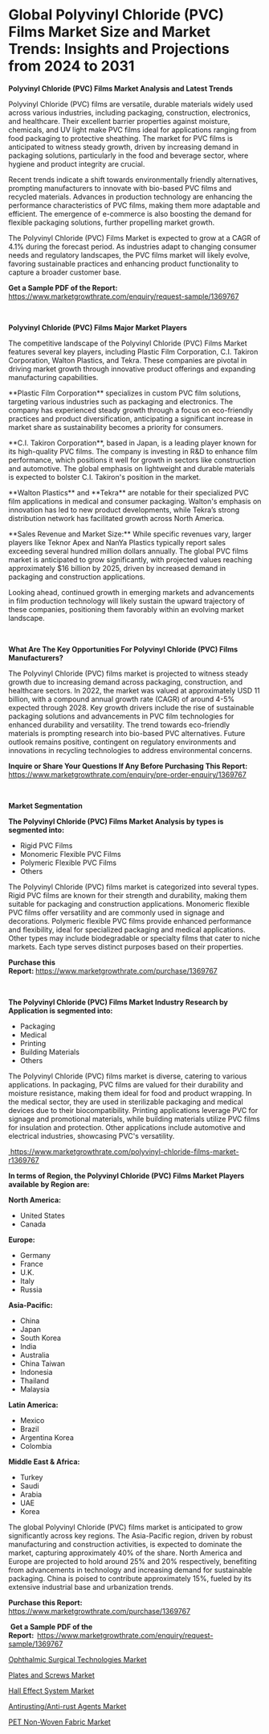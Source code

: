 <p><h1>Global Polyvinyl Chloride (PVC) Films Market Size and Market Trends: Insights and Projections from 2024 to 2031</h1></p><p><strong>Polyvinyl Chloride (PVC) Films Market Analysis and Latest Trends</strong></p>
<p><p>Polyvinyl Chloride (PVC) films are versatile, durable materials widely used across various industries, including packaging, construction, electronics, and healthcare. Their excellent barrier properties against moisture, chemicals, and UV light make PVC films ideal for applications ranging from food packaging to protective sheathing. The market for PVC films is anticipated to witness steady growth, driven by increasing demand in packaging solutions, particularly in the food and beverage sector, where hygiene and product integrity are crucial.</p><p>Recent trends indicate a shift towards environmentally friendly alternatives, prompting manufacturers to innovate with bio-based PVC films and recycled materials. Advances in production technology are enhancing the performance characteristics of PVC films, making them more adaptable and efficient. The emergence of e-commerce is also boosting the demand for flexible packaging solutions, further propelling market growth.</p><p>The Polyvinyl Chloride (PVC) Films Market is expected to grow at a CAGR of 4.1% during the forecast period. As industries adapt to changing consumer needs and regulatory landscapes, the PVC films market will likely evolve, favoring sustainable practices and enhancing product functionality to capture a broader customer base.</p></p>
<p><strong>Get a Sample PDF of the Report:&nbsp;</strong> <a href="https://www.marketgrowthrate.com/enquiry/request-sample/1369767">https://www.marketgrowthrate.com/enquiry/request-sample/1369767</a></p>
<p>&nbsp;</p>
<p><strong>Polyvinyl Chloride (PVC) Films Major Market Players</strong></p>
<p><p>The competitive landscape of the Polyvinyl Chloride (PVC) Films Market features several key players, including Plastic Film Corporation, C.I. Takiron Corporation, Walton Plastics, and Tekra. These companies are pivotal in driving market growth through innovative product offerings and expanding manufacturing capabilities.</p><p>**Plastic Film Corporation** specializes in custom PVC film solutions, targeting various industries such as packaging and electronics. The company has experienced steady growth through a focus on eco-friendly practices and product diversification, anticipating a significant increase in market share as sustainability becomes a priority for consumers.</p><p>**C.I. Takiron Corporation**, based in Japan, is a leading player known for its high-quality PVC films. The company is investing in R&D to enhance film performance, which positions it well for growth in sectors like construction and automotive. The global emphasis on lightweight and durable materials is expected to bolster C.I. Takiron's position in the market.</p><p>**Walton Plastics** and **Tekra** are notable for their specialized PVC film applications in medical and consumer packaging. Walton's emphasis on innovation has led to new product developments, while Tekra’s strong distribution network has facilitated growth across North America.</p><p>**Sales Revenue and Market Size:** While specific revenues vary, larger players like Teknor Apex and NanYa Plastics typically report sales exceeding several hundred million dollars annually. The global PVC films market is anticipated to grow significantly, with projected values reaching approximately $16 billion by 2025, driven by increased demand in packaging and construction applications.</p><p>Looking ahead, continued growth in emerging markets and advancements in film production technology will likely sustain the upward trajectory of these companies, positioning them favorably within an evolving market landscape.</p></p>
<p>&nbsp;</p>
<p><strong>What Are The Key Opportunities For Polyvinyl Chloride (PVC) Films Manufacturers?</strong></p>
<p><p>The Polyvinyl Chloride (PVC) films market is projected to witness steady growth due to increasing demand across packaging, construction, and healthcare sectors. In 2022, the market was valued at approximately USD 11 billion, with a compound annual growth rate (CAGR) of around 4-5% expected through 2028. Key growth drivers include the rise of sustainable packaging solutions and advancements in PVC film technologies for enhanced durability and versatility. The trend towards eco-friendly materials is prompting research into bio-based PVC alternatives. Future outlook remains positive, contingent on regulatory environments and innovations in recycling technologies to address environmental concerns.</p></p>
<p><strong>Inquire or Share Your Questions If Any Before Purchasing This Report:</strong> <a href="https://www.marketgrowthrate.com/enquiry/pre-order-enquiry/1369767">https://www.marketgrowthrate.com/enquiry/pre-order-enquiry/1369767</a></p>
<p>&nbsp;</p>
<p><strong>Market Segmentation</strong></p>
<p><strong>The Polyvinyl Chloride (PVC) Films Market Analysis by types is segmented into:</strong></p>
<p><ul><li>Rigid PVC Films</li><li>Monomeric Flexible PVC Films</li><li>Polymeric Flexible PVC Films</li><li>Others</li></ul></p>
<p><p>The Polyvinyl Chloride (PVC) films market is categorized into several types. Rigid PVC films are known for their strength and durability, making them suitable for packaging and construction applications. Monomeric flexible PVC films offer versatility and are commonly used in signage and decorations. Polymeric flexible PVC films provide enhanced performance and flexibility, ideal for specialized packaging and medical applications. Other types may include biodegradable or specialty films that cater to niche markets. Each type serves distinct purposes based on their properties.</p></p>
<p><strong>Purchase this Report:&nbsp;</strong><a href="https://www.marketgrowthrate.com/purchase/1369767">https://www.marketgrowthrate.com/purchase/1369767</a></p>
<p>&nbsp;</p>
<p><strong>The Polyvinyl Chloride (PVC) Films Market Industry Research by Application is segmented into:</strong></p>
<p><ul><li>Packaging</li><li>Medical</li><li>Printing</li><li>Building Materials</li><li>Others</li></ul></p>
<p><p>The Polyvinyl Chloride (PVC) films market is diverse, catering to various applications. In packaging, PVC films are valued for their durability and moisture resistance, making them ideal for food and product wrapping. In the medical sector, they are used in sterilizable packaging and medical devices due to their biocompatibility. Printing applications leverage PVC for signage and promotional materials, while building materials utilize PVC films for insulation and protection. Other applications include automotive and electrical industries, showcasing PVC's versatility.</p></p>
<p><a href="https://www.marketgrowthrate.com/polyvinyl-chloride-films-market-r1369767">&nbsp;https://www.marketgrowthrate.com/polyvinyl-chloride-films-market-r1369767</a></p>
<p><strong>In terms of Region, the Polyvinyl Chloride (PVC) Films Market Players available by Region are:</strong></p>
<p>
    <p> <strong> North America: </strong>
        <ul>
            <li>United States</li>
            <li>Canada</li>
        </ul>
        </p> 
    <p> <strong> Europe: </strong>
        <ul>
            <li>Germany</li>
            <li>France</li>
            <li>U.K.</li>
            <li>Italy</li>
            <li>Russia</li>
        </ul>
        </p> 
    <p> <strong> Asia-Pacific: </strong>
        <ul>
            <li>China</li>
            <li>Japan</li>
            <li>South Korea</li>
            <li>India</li>
            <li>Australia</li>
            <li>China Taiwan</li>
            <li>Indonesia</li>
            <li>Thailand</li>
            <li>Malaysia</li>
        </ul>
        </p> 
    <p> <strong> Latin America: </strong>
        <ul>
            <li>Mexico</li>
            <li>Brazil</li>
            <li>Argentina Korea</li>
            <li>Colombia</li>
        </ul>
        </p> 
    <p> <strong> Middle East & Africa: </strong>
        <ul>
            <li>Turkey</li>
            <li>Saudi</li>
            <li>Arabia</li>
            <li>UAE</li>
            <li>Korea</li>
        </ul>
    </p>
    </p>
<p><p>The global Polyvinyl Chloride (PVC) films market is anticipated to grow significantly across key regions. The Asia-Pacific region, driven by robust manufacturing and construction activities, is expected to dominate the market, capturing approximately 40% of the share. North America and Europe are projected to hold around 25% and 20% respectively, benefiting from advancements in technology and increasing demand for sustainable packaging. China is poised to contribute approximately 15%, fueled by its extensive industrial base and urbanization trends.</p></p>
<p><strong>Purchase this Report: </strong><a href="https://www.marketgrowthrate.com/purchase/1369767">https://www.marketgrowthrate.com/purchase/1369767</a></p>
<p>&nbsp;<strong>Get a Sample PDF of the Report:&nbsp;&nbsp;</strong><a href="https://www.marketgrowthrate.com/enquiry/request-sample/1369767">https://www.marketgrowthrate.com/enquiry/request-sample/1369767</a></p>
<p><strong></strong></p>
<p><p><a href="https://www.linkedin.com/pulse/ophthalmic-surgical-technologies-market-global-regional-analysis-ojxuc">Ophthalmic Surgical Technologies Market</a></p><p><a href="https://www.linkedin.com/pulse/plates-screws-market-overview-global-trends-future-prospects-from-yr1wc">Plates and Screws Market</a></p><p><a href="https://medium.com/@ryanmarc1930/hall-effect-system-market-research-report-market-forecast-and-growth-prospects-with-a-steady-cagr-a08c944df528">Hall Effect System Market</a></p><p><a href="https://github.com/luckyshygirl/Market-Research-Report-List-6/blob/main/antirustinganti-rust-agents-market.md">Antirusting/Anti-rust Agents Market</a></p><p><a href="https://issuu.com/reportprime-2/docs/pet-non-woven-fabric-market-size-20_4d5110c5dd34a1">PET Non-Woven Fabric Market</a></p></p>